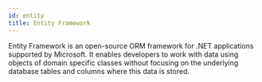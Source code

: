```yaml
---
id: entity
title: Entity Framework
---
```


Entity Framework is an open-source ORM framework for .NET applications supported by Microsoft. It enables developers to work with data using objects of domain specific classes without focusing on the underlying database tables and columns where this data is stored.
